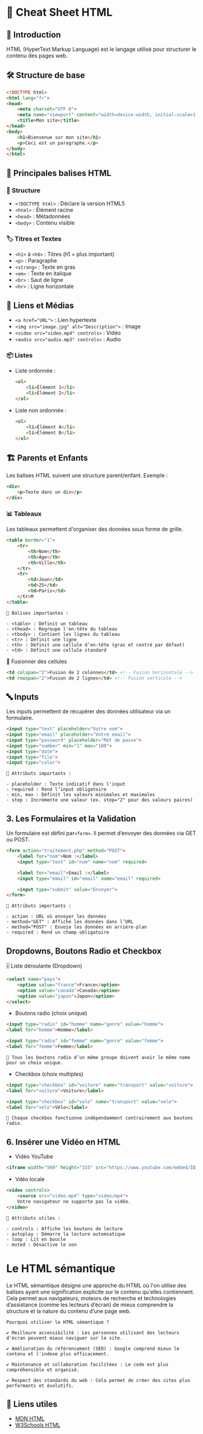 # 📝 Cheat Sheet HTML

## 📌 Introduction
HTML (HyperText Markup Language) est le langage utilisé pour structurer le contenu des pages web.

## 🛠 Structure de base

```html
<!DOCTYPE html>
<html lang="fr">
<head>
    <meta charset="UTF-8">
    <meta name="viewport" content="width=device-width, initial-scale=1.0">
    <title>Mon site</title>
</head>
<body>
    <h1>Bienvenue sur mon site</h1>
    <p>Ceci est un paragraphe.</p>
</body>
</html>
```
## 🔖 Principales balises HTML

### 📂 Structure
- `<!DOCTYPE html>` : Déclare la version HTML5
- `<html>` : Élément racine
- `<head>` : Métadonnées
- `<body>` : Contenu visible

### 🏷 Titres et Textes
- `<h1>` à `<h6>` : Titres (h1 = plus important)
- `<p>` : Paragraphe
- `<strong>` : Texte en gras
- `<em>` : Texte en italique
- `<br>` : Saut de ligne
- `<hr>` : Ligne horizontale

## 🔗 Liens et Médias
- `<a href="URL">` : Lien hypertexte
- `<img src="image.jpg" alt="Description">` : Image
- `<video src="video.mp4" controls>` : Vidéo
- `<audio src="audio.mp3" controls>` : Audio

### 📦 Listes
- Liste ordonnée :
  ```html
  <ol>
      <li>Élément 1</li>
      <li>Élément 2</li>
  </ol>
  ```
- Liste non ordonnée :
  ```html
  <ul>
      <li>Élément A</li>
      <li>Élément B</li>
  </ul>
  ```

## 🏗️ Parents et Enfants
Les balises HTML suivent une structure parent/enfant. Exemple :
```html
<div>
    <p>Texte dans un div</p>
</div>
```

### 📊 Tableaux
Les tableaux permettent d'organiser des données sous forme de grille.

```html
<table border="1">
    <tr>
        <th>Nom</th>
        <th>Âge</th>
        <th>Ville</th>
    </tr>
    <tr>
        <td>Jean</td>
        <td>25</td>
        <td>Paris</td>
    </tr>M
</table>
```
    📌 Balises importantes :

    - <table> : Définit un tableau
    - <thead> : Regroupe l'en-tête du tableau
    - <tbody> : Contient les lignes du tableau
    - <tr> : Définit une ligne 
    - <th> : Définit une cellule d’en-tête (gras et centré par défaut) 
    - <td> : Définit une cellule standard

🔹 Fusionner des cellules
```html
<td colspan="2">Fusion de 2 colonnes</td> <!-- Fusion horizontale -->
<td rowspan="2">Fusion de 2 lignes</td> <!-- Fusion verticale -->
```

## 🔤 Inputs

Les inputs permettent de récupérer des données utilisateur via un formulaire.

```html
<input type="text" placeholder="Votre nom">
<input type="email" placeholder="Votre email">
<input type="password" placeholder="Mot de passe">
<input type="number" min="1" max="100">
<input type="date">
<input type="file">
<input type="color">
```
    📌 Attributs importants :

    - placeholder : Texte indicatif dans l'input
    - required : Rend l’input obligatoire
    - min, max : Définit les valeurs minimales et maximales
    - step : Incrémente une valeur (ex. step="2" pour des valeurs paires)

## 3. Les Formulaires et la Validation

Un formulaire est défini par```<form>```. Il permet d’envoyer des données via GET ou POST.

```html
<form action="traitement.php" method="POST">
    <label for="nom">Nom :</label>
    <input type="text" id="nom" name="nom" required>

    <label for="email">Email :</label>
    <input type="email" id="email" name="email" required>

    <input type="submit" value="Envoyer">
</form>

```

    📌 Attributs importants :

    - action : URL où envoyer les données
    - method="GET" : Affiche les données dans l’URL
    - method="POST" : Envoie les données en arrière-plan
    - required : Rend un champ obligatoire

## Dropdowns, Boutons Radio et Checkbox

🎚 Liste déroulante (Dropdown)

```html
<select name="pays">
    <option value="france">France</option>
    <option value="canada">Canada</option>
    <option value="japon">Japon</option>
</select>
```

- Boutons radio (choix unique)
```html
<input type="radio" id="homme" name="genre" value="homme">
<label for="homme">Homme</label>

<input type="radio" id="femme" name="genre" value="femme">
<label for="femme">Femme</label>
```
    📌 Tous les boutons radio d’un même groupe doivent avoir le même name pour un choix unique.


- Checkbox (choix multiples)
```html
<input type="checkbox" id="voiture" name="transport" value="voiture">
<label for="voiture">Voiture</label>

<input type="checkbox" id="velo" name="transport" value="velo">
<label for="velo">Vélo</label>
```
    📌 Chaque checkbox fonctionne indépendamment contrairement aux boutons radio.


## 6. Insérer une Vidéo en HTML

- Vidéo YouTube
```html 
<iframe width="560" height="315" src="https://www.youtube.com/embed/ID_DE_LA_VIDEO" allowfullscreen></iframe>
```
- Vdéo locale
```html
<video controls>
    <source src="video.mp4" type="video/mp4">
    Votre navigateur ne supporte pas la vidéo.
</video>
```
    📌 Attributs utiles :

    - controls : Affiche les boutons de lecture
    - autoplay : Démarre la lecture automsatique
    - loop : Lit en boucle
    - muted : Désactive le son


# Le HTML sémantique 

Le HTML sémantique désigne une approche du HTML où l'on utilise des balises ayant une signification explicite sur le contenu qu'elles contiennent. Cela permet aux navigateurs, moteurs de recherche et technologies d’assistance (comme les lecteurs d’écran) de mieux comprendre la structure et la nature du contenu d’une page web.

    Pourquoi utiliser le HTML sémantique ?

    ✔ Meilleure accessibilité : Les personnes utilisant des lecteurs d'écran peuvent mieux naviguer sur le site.

    ✔ Amélioration du référencement (SEO) : Google comprend mieux le contenu et l'indexe plus efficacement.

    ✔ Maintenance et collaboration facilitées : Le code est plus compréhensible et organisé.

    ✔ Respect des standards du web : Cela permet de créer des sites plus performants et évolutifs.
    
## 🔗 Liens utiles
- [MDN HTML](https://developer.mozilla.org/fr/docs/Web/HTML)
- [W3Schools HTML](https://www.w3schools.com/html/)

